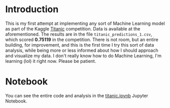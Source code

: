 # Introduction

This is my first attempt at implementing any sort of Machine Learning model as part of the Kaggle [Titanic](https://www.kaggle.com/c/titanic/overview) competition. Data is available at the aforementioned. The results are in the file `titanic_predictions_1.csv`, which scored **0.75119** in the competition. There is not room, but an entire building, for improvement, and this is the first time I try this sort of data analysis, while being more or less informed about how I should approach and visualize my data. I don't really know how to do Machine Learning, I'm learning (lol) it right now. Please be patient.

# Notebook

You can see the entire code and analysis in the [titanic.ipynb](./titanic.ipynb) Jupyter Notebook.
